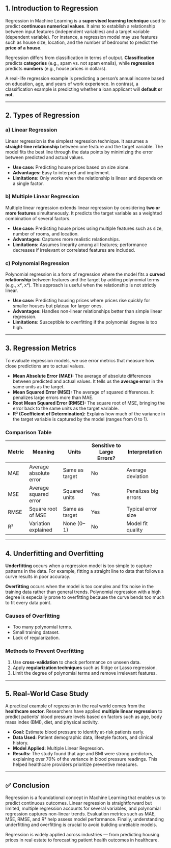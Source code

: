 ## 1. Introduction to Regression

Regression in Machine Learning is a **supervised learning technique** used to predict **continuous numerical values**. It aims to establish a relationship between input features (independent variables) and a target variable (dependent variable). For instance, a regression model may use features such as house size, location, and the number of bedrooms to predict the **price of a house**.

Regression differs from classification in terms of output. **Classification** predicts **categories** (e.g., spam vs. not spam emails), while **regression** predicts **numbers** (e.g., house prices in dollars).

A real-life regression example is predicting a person’s annual income based on education, age, and years of work experience. In contrast, a classification example is predicting whether a loan applicant will **default or not**.

---

## 2. Types of Regression

### a) Linear Regression

Linear regression is the simplest regression technique. It assumes a **straight-line relationship** between one feature and the target variable. The model fits the best line through the data points by minimizing the error between predicted and actual values.

- **Use case:** Predicting house prices based on size alone.
- **Advantages:** Easy to interpret and implement.
- **Limitations:** Only works when the relationship is linear and depends on a single factor.

### b) Multiple Linear Regression

Multiple linear regression extends linear regression by considering **two or more features** simultaneously. It predicts the target variable as a weighted combination of several factors.

- **Use case:** Predicting house prices using multiple features such as size, number of rooms, and location.
- **Advantages:** Captures more realistic relationships.
- **Limitations:** Assumes linearity among all features; performance decreases if irrelevant or correlated features are included.

### c) Polynomial Regression

Polynomial regression is a form of regression where the model fits a **curved relationship** between features and the target by adding polynomial terms (e.g., x², x³). This approach is useful when the relationship is not strictly linear.

- **Use case:** Predicting housing prices where prices rise quickly for smaller houses but plateau for larger ones.
- **Advantages:** Handles non-linear relationships better than simple linear regression.
- **Limitations:** Susceptible to overfitting if the polynomial degree is too high.

---

## 3. Regression Metrics

To evaluate regression models, we use error metrics that measure how close predictions are to actual values.

- **Mean Absolute Error (MAE):** The average of absolute differences between predicted and actual values. It tells us the **average error** in the same units as the target.
- **Mean Squared Error (MSE):** The average of squared differences. It penalizes large errors more than MAE.
- **Root Mean Squared Error (RMSE):** The square root of MSE, bringing the error back to the same units as the target variable.
- **R² (Coefficient of Determination):** Explains how much of the variance in the target variable is captured by the model (ranges from 0 to 1).

### Comparison Table

| Metric | Meaning                | Units          | Sensitive to Large Errors? | Interpretation       |
| ------ | ---------------------- | -------------- | -------------------------- | -------------------- |
| MAE    | Average absolute error | Same as target | No                         | Average deviation    |
| MSE    | Average squared error  | Squared units  | Yes                        | Penalizes big errors |
| RMSE   | Square root of MSE     | Same as target | Yes                        | Typical error size   |
| R²     | Variation explained    | None (0–1)     | No                         | Model fit quality    |

---

## 4. Underfitting and Overfitting

**Underfitting** occurs when a regression model is too simple to capture patterns in the data. For example, fitting a straight line to data that follows a curve results in poor accuracy.

**Overfitting** occurs when the model is too complex and fits noise in the training data rather than general trends. Polynomial regression with a high degree is especially prone to overfitting because the curve bends too much to fit every data point.

### Causes of Overfitting

- Too many polynomial terms.
- Small training dataset.
- Lack of regularization.

### Methods to Prevent Overfitting

1. Use **cross-validation** to check performance on unseen data.
2. Apply **regularization techniques** such as Ridge or Lasso regression.
3. Limit the degree of polynomial terms and remove irrelevant features.

---

## 5. Real-World Case Study

A practical example of regression in the real world comes from the **healthcare sector**. Researchers have applied **multiple linear regression** to predict patients’ blood pressure levels based on factors such as age, body mass index (BMI), diet, and physical activity.

- **Goal:** Estimate blood pressure to identify at-risk patients early.
- **Data Used:** Patient demographic data, lifestyle factors, and clinical history.
- **Model Applied:** Multiple Linear Regression.
- **Results:** The study found that age and BMI were strong predictors, explaining over 70% of the variance in blood pressure readings. This helped healthcare providers prioritize preventive measures.

---

## ✅ Conclusion

Regression is a foundational concept in Machine Learning that enables us to predict continuous outcomes. Linear regression is straightforward but limited, multiple regression accounts for several variables, and polynomial regression captures non-linear trends. Evaluation metrics such as MAE, MSE, RMSE, and R² help assess model performance. Finally, understanding underfitting and overfitting is crucial to avoid building unreliable models.

Regression is widely applied across industries — from predicting housing prices in real estate to forecasting patient health outcomes in healthcare.

